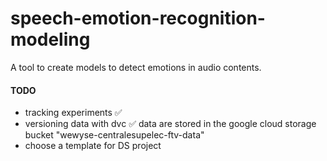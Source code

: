# speech-emotion-recognition-modeling
A tool to create models to detect emotions in audio contents.


#### TODO 
- tracking experiments ✅
- versioning data with dvc ✅
   data are stored in the google cloud storage bucket "wewyse-centralesupelec-ftv-data"
- choose a template for DS project 
